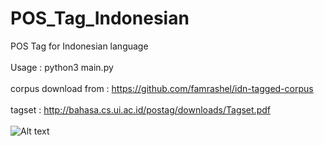 # POS_Tag_Indonesian
POS Tag for Indonesian language
<br>
<br>
Usage : python3 main.py
<br>
<br>
corpus download from : https://github.com/famrashel/idn-tagged-corpus
<br>
<br>
tagset : http://bahasa.cs.ui.ac.id/postag/downloads/Tagset.pdf
<br>
<br>
![Alt text](https://github.com/mrrizal/POS_Tag_Indonesian/blob/master/screenshoot.png?raw=true "screenshoot")
